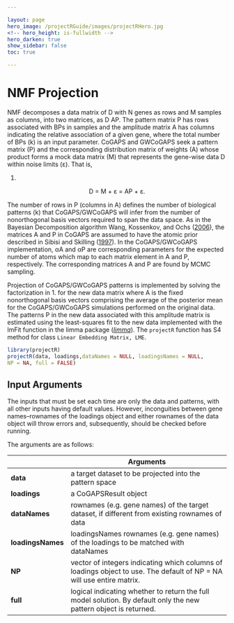 ```yaml
---

layout: page
hero_image: /projectRGuide/images/projectRHero.jpg
<!-- hero_height: is-fullwidth -->
hero_darken: true
show_sidebar: false
toc: true

---
```


# NMF Projection

NMF decomposes a data matrix of D with N genes as rows and M samples as columns, into two matrices, as D AP. The pattern matrix P has rows associated with BPs in samples and the amplitude matrix A has columns indicating the relative association of a given gene, where the total number of BPs (k) is an input parameter. CoGAPS and GWCoGAPS seek a pattern matrix (P) and the corresponding distribution matrix of weights (A) whose product forms a mock data matrix (M) that represents the gene-wise data D within noise limits (ε). That is,

1.
<center>D = M + ε = AP + ε.</center>

<p>
The number of rows in P (columns in A) defines the number of biological patterns (k) that CoGAPS/GWCoGAPS will infer from the number of nonorthogonal basis vectors required to span the data space. As in the Bayesian Decomposition algorithm Wang, Kossenkov, and Ochs (<a href="https://bmcbioinformatics.biomedcentral.com/articles/10.1186/1471-2105-7-175" target="_blank">2006</a>), the matrices A and P in CoGAPS are assumed to have the atomic prior described in Sibisi and Skilling (<a href="https://academic.oup.com/jrsssb/article/59/1/217/7083066" target="_blank">1997</a>). In the CoGAPS/GWCoGAPS implementation, αA and αP are corresponding parameters for the expected number of atoms which map to each matrix element in A and P, respectively. The corresponding matrices A and P are found by MCMC sampling.
</p>

Projection of CoGAPS/GWCoGAPS patterns is implemented by solving the factorization in 1. for the new data matrix where A is the fixed nonorthogonal basis vectors comprising the average of the posterior mean for the CoGAPS/GWCoGAPS simulations performed on the original data. The patterns P in the new data associated with this amplitude matrix is estimated using the least-squares fit to the new data implemented with the lmFit function in the limma package (<a href="https://bioconductor.org/packages/3.17/bioc/html/limma.html" target="_blank">*limma*</a>). The ```projectR``` function has S4 method for class ```Linear Embedding Matrix, LME```.

```r
library(projectR)
projectR(data, loadings,dataNames = NULL, loadingsNames = NULL,
NP = NA, full = FALSE)
```

## Input Arguments

The inputs that must be set each time are only the data and patterns, with all other inputs having default values. However, inconguities between gene names–rownames of the loadings object and either rownames of the data object will throw errors and, subsequently, should be checked before running.

The arguments are as follows:

|                   | Arguments                                                                                                             |
|-------------------|-----------------------------------------------------------------------------------------------------------------------|
| **data**          | a target dataset to be projected into the pattern space                                                               |
| **loadings**      | a CoGAPSResult object                                                                                                 |
| **dataNames**     | rownames (e.g. gene names) of the target dataset, if different from existing rownames of data                         |
| **loadingsNames** | loadingsNames rownames (e.g. gene names) of the loadings to be matched with dataNames                                 |
| **NP**            | vector of integers indicating which columns of loadings object to use. The default of NP = NA will use entire matrix. |
| **full**          | logical indicating whether to return the full model solution. By default only the new pattern object is returned.     |
